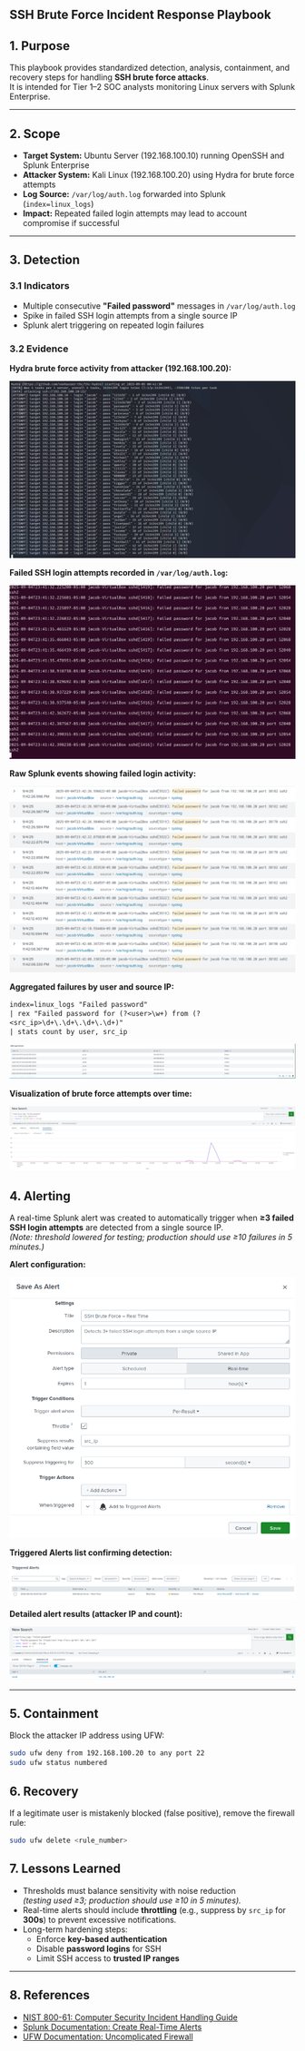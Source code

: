 ## SSH Brute Force Incident Response Playbook

## 1. Purpose
This playbook provides standardized detection, analysis, containment, and recovery steps for handling **SSH brute force attacks**.  
It is intended for Tier 1–2 SOC analysts monitoring Linux servers with Splunk Enterprise.

---

## 2. Scope
- **Target System:** Ubuntu Server (192.168.100.10) running OpenSSH and Splunk Enterprise  
- **Attacker System:** Kali Linux (192.168.100.20) using Hydra for brute force attempts  
- **Log Source:** `/var/log/auth.log` forwarded into Splunk (`index=linux_logs`)  
- **Impact:** Repeated failed login attempts may lead to account compromise if successful

---

## 3. Detection

### 3.1 Indicators
- Multiple consecutive **"Failed password"** messages in `/var/log/auth.log`  
- Spike in failed SSH login attempts from a single source IP  
- Splunk alert triggering on repeated login failures  

### 3.2 Evidence

**Hydra brute force activity from attacker (192.168.100.20):**

![Hydra Attack](../screenshots/ssh_bruteforce/01_hydra_attack.png)

**Failed SSH login attempts recorded in `/var/log/auth.log`:**

![Auth Log Failures](../screenshots/ssh_bruteforce/02_authlog_failures.png)

**Raw Splunk events showing failed login activity:**

![Splunk Raw](../screenshots/ssh_bruteforce/03_splunk_raw.png)

**Aggregated failures by user and source IP:**

```spl
index=linux_logs "Failed password"
| rex "Failed password for (?<user>\w+) from (?<src_ip>\d+\.\d+\.\d+\.\d+)"
| stats count by user, src_ip
```
![Splunk Stats](../screenshots/ssh_bruteforce/04_splunk_stats.png)

**Visualization of brute force attempts over time:**

![Splunk Dashboard](../screenshots/ssh_bruteforce/05_splunk_dashboard.png)

## 4. Alerting

A real-time Splunk alert was created to automatically trigger when **≥3 failed SSH login attempts** are detected from a single source IP.  
*(Note: threshold lowered for testing; production should use ≥10 failures in 5 minutes.)*

**Alert configuration:**

![Splunk Alert Config](../screenshots/ssh_bruteforce/06_alert_config.png)

**Triggered Alerts list confirming detection:**

![Splunk Alert Trigger](../screenshots/ssh_bruteforce/07a_alert_trigger.png)

**Detailed alert results (attacker IP and count):**

![Alert Results](../screenshots/ssh_bruteforce/07b_alert_results.png)

---

## 5. Containment

Block the attacker IP address using UFW:

```bash
sudo ufw deny from 192.168.100.20 to any port 22
sudo ufw status numbered
```
## 6. Recovery

If a legitimate user is mistakenly blocked (false positive), remove the firewall rule:

```bash
sudo ufw delete <rule_number>
```

## 7. Lessons Learned

- Thresholds must balance sensitivity with noise reduction  
  *(testing used ≥3; production should use ≥10 in 5 minutes).*  
- Real-time alerts should include **throttling** (e.g., suppress by `src_ip` for **300s**) to prevent excessive notifications.  
- Long-term hardening steps:  
  - Enforce **key-based authentication**  
  - Disable **password logins** for SSH  
  - Limit SSH access to **trusted IP ranges**  

---

## 8. References

- [NIST 800-61: Computer Security Incident Handling Guide](https://nvlpubs.nist.gov/nistpubs/SpecialPublications/NIST.SP.800-61r2.pdf)  
- [Splunk Documentation: Create Real-Time Alerts](https://docs.splunk.com/Documentation/Splunk/latest/Alert/Createralerts)  
- [UFW Documentation: Uncomplicated Firewall](https://help.ubuntu.com/community/UFW)  


